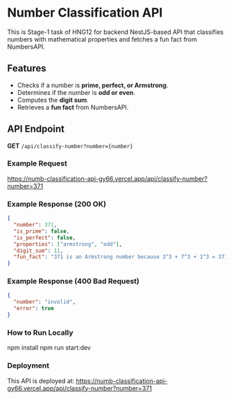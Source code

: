# Number Classification API

This is Stage-1 task of HNG12 for backend NestJS-based API that classifies numbers with mathematical properties and fetches a fun fact from NumbersAPI.

## Features

- Checks if a number is **prime, perfect, or Armstrong**.
- Determines if the number is **odd or even**.
- Computes the **digit sum**.
- Retrieves a **fun fact** from NumbersAPI.

## API Endpoint

**GET** `/api/classify-number?number={number}`

### Example Request

https://numb-classification-api-gy66.vercel.app/api/classify-number?number=371

### Example Response (200 OK)

```json
{
  "number": 371,
  "is_prime": false,
  "is_perfect": false,
  "properties": ["armstrong", "odd"],
  "digit_sum": 11,
  "fun_fact": "371 is an Armstrong number because 3^3 + 7^3 + 1^3 = 371"
}
```

### Example Response (400 Bad Request)

```json
{
  "number": "invalid",
  "error": true
}
```

### How to Run Locally

npm install
npm run start:dev

### Deployment

This API is deployed at:
https://numb-classification-api-gy66.vercel.app/api/classify-number?number=371

